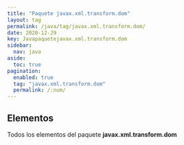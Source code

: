 ```yaml
---
title: "Paquete javax.xml.transform.dom"
layout: tag
permalink: /java/tag/javax.xml.transform.dom/
date: 2020-12-29
key: Javapaquetejavax.xml.transform.dom
sidebar: 
  nav: java
aside: 
  toc: true
pagination: 
  enabled: true
  tag: "javax.xml.transform.dom"
  permalink: /:num/
---
```


<h2>Elementos</h2>
Todos los elementos del paquete <strong>javax.xml.transform.dom</strong>
